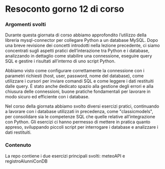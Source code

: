 <h1 align="left"> Resoconto gorno 12 di corso</h1>
<h3 align="left"> Argomenti svolti </h3>
Durante questa giornata di corso abbiamo approfondito l’utilizzo della libreria mysql-connector per collegare Python a un database MySQL. Dopo una breve revisione dei concetti introdotti nella lezione precedente, ci siamo concentrati sugli aspetti pratici dell’interazione tra Python e i database, analizzando in dettaglio come stabilire una connessione, eseguire query SQL e gestire i risultati all’interno di uno script Python.

Abbiamo visto come configurare correttamente la connessione con i parametri richiesti (host, user, password, nome del database), come utilizzare i cursori per inviare comandi SQL e come leggere i dati restituiti dalle query. È stato anche dedicato spazio alla gestione degli errori e alla chiusura delle connessioni, buone pratiche fondamentali per lavorare in modo sicuro ed efficiente con i database.

Nel corso della giornata abbiamo svolto diversi esercizi pratici, continuando a lavorare con i database utilizzati in precedenza, come "classicmodels", per consolidare sia le competenze SQL che quelle relative all’integrazione con Python. Gli esercizi ci hanno permesso di mettere in pratica quanto appreso, sviluppando piccoli script per interrogare i database e analizzare i dati restituiti.

<h3 align="left"> Contenuto </h3>
<p align="left">La repo contiene i due esercizi principali svolti: meteoAPI e registroAlunniConDB </p>
